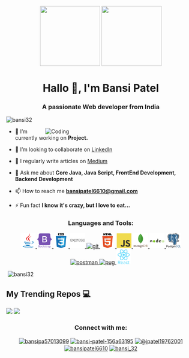 <!--[![MasterHead](https://rajanand.typepad.com/.a/6a0134885583a4970c0163063fe070970d-pi)](https://Bansi32.github.io)-->
<p align="center"> <img src="https://octodex.github.com/images/daftpunktocat-thomas.gif" height="160px" width="160px"> <img src="https://octodex.github.com/images/daftpunktocat-guy.gif" height="160px" width="160px"> </p>

<h1 align="center">Hallo 👋, I'm Bansi Patel</h1>
<!-- <p align="center"> <a href="https://bansi-patel-portfolio.000webhostapp.com/" target="blank"> My Portfolio Website</a></p>-->
<h3 align="center">A passionate Web developer from India</h3>

<p align="left"> <img src="https://komarev.com/ghpvc/?username=bansi32&label=Profile%20views&color=0e75b6&style=flat" alt="bansi32" /> </p>

<img align="right" alt="Coding" width="400" src="https://cdn.dribbble.com/users/2646423/screenshots/5507196/computer.gif" />

- 🔭 I’m currently working on **Project.**

<!-- - 🌱 I’m currently learning **React Native**-->

- 👯 I’m looking to collaborate on [Linkedln](linkedin.com/in/bansi-patel-156a63195)

<!-- - 🤝 I’m looking for help with **BackEnd**-->

- 📝 I regularly write articles on [Medium](https://medium.com/@jpatel19762001)

- 💬 Ask me about **Core Java, Java Script, FrontEnd Development, Backend Development**

- 📫 How to reach me **bansipatel6610@gmail.com**

- ⚡ Fun fact **I know it's crazy, but I love to eat…**

<h3 align="center">Languages and Tools:</h3>
<p align="center"> </a> <a href="https://www.java.com" target="_blank"> <img src="https://raw.githubusercontent.com/devicons/devicon/master/icons/java/java-original.svg" alt="java" width="40" height="40"/><a href="https://getbootstrap.com" target="_blank"> <img src="https://raw.githubusercontent.com/devicons/devicon/master/icons/bootstrap/bootstrap-plain-wordmark.svg" alt="bootstrap" width="40" height="40"/> </a> <a href="https://www.w3schools.com/css/" target="_blank"> <img src="https://raw.githubusercontent.com/devicons/devicon/master/icons/css3/css3-original-wordmark.svg" alt="css3" width="40" height="40"/> </a> <a href="https://expressjs.com" target="_blank"> <img src="https://raw.githubusercontent.com/devicons/devicon/master/icons/express/express-original-wordmark.svg" alt="express" width="40" height="40"/> </a> <a href="https://git-scm.com/" target="_blank"> <img src="https://www.vectorlogo.zone/logos/git-scm/git-scm-icon.svg" alt="git" width="40" height="40"/> </a> <a href="https://www.w3.org/html/" target="_blank"> <img src="https://raw.githubusercontent.com/devicons/devicon/master/icons/html5/html5-original-wordmark.svg" alt="html5" width="40" height="40"/> </a> <a href="https://developer.mozilla.org/en-US/docs/Web/JavaScript" target="_blank"> <img src="https://raw.githubusercontent.com/devicons/devicon/master/icons/javascript/javascript-original.svg" alt="javascript" width="40" height="40"/> </a> <a href="https://www.mongodb.com/" target="_blank"> <img src="https://raw.githubusercontent.com/devicons/devicon/master/icons/mongodb/mongodb-original-wordmark.svg" alt="mongodb" width="40" height="40"/> </a> <a href="https://nodejs.org" target="_blank"> <img src="https://raw.githubusercontent.com/devicons/devicon/master/icons/nodejs/nodejs-original-wordmark.svg" alt="nodejs" width="40" height="40"/> </a> <a href="https://www.postgresql.org" target="_blank"> <img src="https://raw.githubusercontent.com/devicons/devicon/master/icons/postgresql/postgresql-original-wordmark.svg" alt="postgresql" width="40" height="40"/> </a> <a href="https://postman.com" target="_blank"> <img src="https://www.vectorlogo.zone/logos/getpostman/getpostman-icon.svg" alt="postman" width="40" height="40"/> </a> <a href="https://pugjs.org" target="_blank"> <img src="https://cdn.worldvectorlogo.com/logos/pug.svg" alt="pug" width="40" height="40"/> </a> <a href="https://reactjs.org/" target="_blank"> <img src="https://raw.githubusercontent.com/devicons/devicon/master/icons/react/react-original-wordmark.svg" alt="react" width="40" height="40"/> </a> </p>

<p>&nbsp;<img align="center" src="https://github-readme-stats.vercel.app/api?username=bansi32&show_icons=true&title_color=03fc90&icon_color=03fc90&text_color=03fc90&bg_color=002b19" alt="bansi32" /></p>

## My Trending Repos 💻

[![](https://github.com/Bansi32/Secret_Diary_352&bg_color=002b19&title_color=03fc90&text_color=03fc90)](https://github.com/saviomartin/gradientking)
[![](https://github-readme-stats.vercel.app/api/pin/?username=Bansi32&repo=RockPaperScissor&bg_color=002b19&title_color=03fc90&text_color=03fc90)](https://github.com/saviomartin/loficlub)


<!--<p><img align="center" src="https://github-readme-streak-stats.herokuapp.com/?user=bansi32&" alt="bansi32" /></p>-->

<h3 align="center">Connect with me:</h3>
<p align="center">
<a href="https://twitter.com/bansipa57013099" target="blank"><img align="center" src="https://raw.githubusercontent.com/rahuldkjain/github-profile-readme-generator/master/src/images/icons/Social/twitter.svg" alt="bansipa57013099" height="30" width="40" /></a>
<a href="https://linkedin.com/in/bansi-patel-156a63195" target="blank"><img align="center" src="https://raw.githubusercontent.com/rahuldkjain/github-profile-readme-generator/master/src/images/icons/Social/linked-in-alt.svg" alt="bansi-patel-156a63195" height="30" width="40" /></a>
<a href="https://medium.com/@jpatel19762001" target="blank"><img align="center" src="https://raw.githubusercontent.com/rahuldkjain/github-profile-readme-generator/master/src/images/icons/Social/medium.svg" alt="@jpatel19762001" height="30" width="40" /></a>
<a href="https://www.hackerrank.com/bansipatel6610" target="blank"><img align="center" src="https://raw.githubusercontent.com/rahuldkjain/github-profile-readme-generator/master/src/images/icons/Social/hackerrank.svg" alt="bansipatel6610" height="30" width="40" /></a>
<a href="https://www.leetcode.com/bansi_32" target="blank"><img align="center" src="https://raw.githubusercontent.com/rahuldkjain/github-profile-readme-generator/master/src/images/icons/Social/leet-code.svg" alt="bansi_32" height="30" width="40" /></a>
</p>
